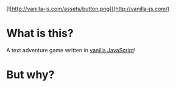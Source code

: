 [![http://vanilla-js.com/assets/button.png]](http://vanilla-js.com/)

# What is this?

A text adventure game written in [vanilla JavaScript](http://vanilla-js.com/)!

# But why?
